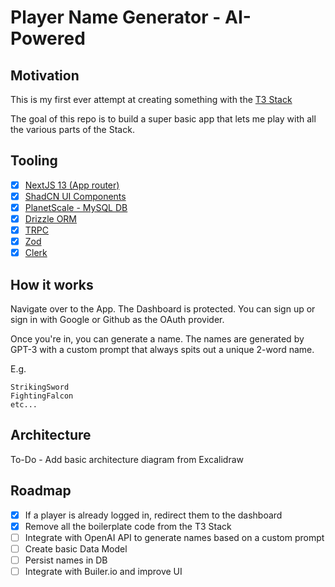 # Player Name Generator - AI-Powered

## Motivation

This is my first ever attempt at creating something with the [T3 Stack](https://create.t3.gg/)

The goal of this repo is to build a super basic app that lets me play with all the various parts of the Stack.

## Tooling

- [x] [NextJS 13 (App router)](https://nextjs.org/docs)
- [x] [ShadCN UI Components](https://ui.shadcn.com/)
- [x] [PlanetScale - MySQL DB](https://planetscale.com/)
- [x] [Drizzle ORM](https://orm.drizzle.team/)
- [x] [TRPC](https://trpc.io/)
- [x] [Zod](https://github.com/colinhacks/zod)
- [x] [Clerk](https://clerk.com/)

## How it works

Navigate over to the App. The Dashboard is protected. You can sign up or sign in with Google or Github as the OAuth provider.

Once you're in, you can generate a name. The names are generated by GPT-3 with a custom prompt that always spits out a unique 2-word name.

E.g.

```
StrikingSword
FightingFalcon
etc...
```

## Architecture

To-Do - Add basic architecture diagram from Excalidraw

## Roadmap

- [x] If a player is already logged in, redirect them to the dashboard
- [x] Remove all the boilerplate code from the T3 Stack
- [ ] Integrate with OpenAI API to generate names based on a custom prompt
- [ ] Create basic Data Model
- [ ] Persist names in DB
- [ ] Integrate with Builer.io and improve UI
